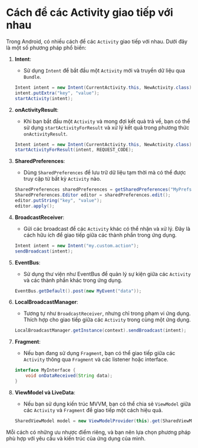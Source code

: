 # **Cách để các Activity giao tiếp với nhau**

Trong Android, có nhiều cách để các `Activity` giao tiếp với nhau. Dưới đây là một số phương pháp phổ biến:

1. **Intent**:
   - Sử dụng `Intent` để bắt đầu một `Activity` mới và truyền dữ liệu qua `Bundle`. 
   ```java
   Intent intent = new Intent(CurrentActivity.this, NewActivity.class);
   intent.putExtra("key", "value");
   startActivity(intent);
   ```

2. **onActivityResult**:
   - Khi bạn bắt đầu một `Activity` và mong đợi kết quả trả về, bạn có thể sử dụng `startActivityForResult` và xử lý kết quả trong phương thức `onActivityResult`.
   ```java
   Intent intent = new Intent(CurrentActivity.this, NewActivity.class);
   startActivityForResult(intent, REQUEST_CODE);
   ```

3. **SharedPreferences**:
   - Dùng `SharedPreferences` để lưu trữ dữ liệu tạm thời mà có thể được truy cập từ bất kỳ `Activity` nào.
   ```java
   SharedPreferences sharedPreferences = getSharedPreferences("MyPrefs", MODE_PRIVATE);
   SharedPreferences.Editor editor = sharedPreferences.edit();
   editor.putString("key", "value");
   editor.apply();
   ```

4. **BroadcastReceiver**:
   - Gửi các broadcast để các `Activity` khác có thể nhận và xử lý. Đây là cách hữu ích để giao tiếp giữa các thành phần trong ứng dụng.
   ```java
   Intent intent = new Intent("my.custom.action");
   sendBroadcast(intent);
   ```

5. **EventBus**:
   - Sử dụng thư viện như EventBus để quản lý sự kiện giữa các `Activity` và các thành phần khác trong ứng dụng.
   ```java
   EventBus.getDefault().post(new MyEvent("data"));
   ```

6. **LocalBroadcastManager**:
   - Tương tự như `BroadcastReceiver`, nhưng chỉ trong phạm vi ứng dụng. Thích hợp cho giao tiếp giữa các `Activity` trong cùng một ứng dụng.
   ```java
   LocalBroadcastManager.getInstance(context).sendBroadcast(intent);
   ```

7. **Fragment**:
   - Nếu bạn đang sử dụng `Fragment`, bạn có thể giao tiếp giữa các `Activity` thông qua `Fragment` và các listener hoặc interface.
   ```java
   interface MyInterface {
       void onDataReceived(String data);
   }
   ```

8. **ViewModel và LiveData**:
   - Nếu bạn sử dụng kiến trúc MVVM, bạn có thể chia sẻ `ViewModel` giữa các `Activity` và `Fragment` để giao tiếp một cách hiệu quả.
   ```java
   SharedViewModel model = new ViewModelProvider(this).get(SharedViewModel.class);
   ```

Mỗi cách có những ưu nhược điểm riêng, và bạn nên lựa chọn phương pháp phù hợp với yêu cầu và kiến trúc của ứng dụng của mình.
